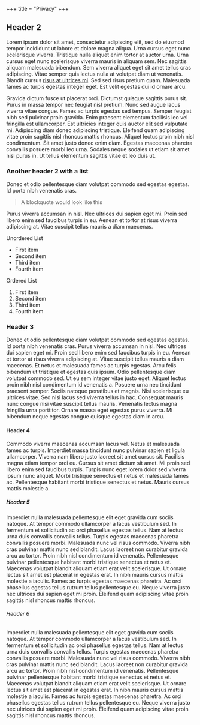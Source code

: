 +++
title = "Privacy"
+++

## Header 2

Lorem ipsum dolor sit amet, consectetur adipiscing elit, sed do eiusmod tempor incididunt ut labore et dolore magna aliqua. Urna cursus eget nunc scelerisque viverra. Tristique nulla aliquet enim tortor at auctor urna. Urna cursus eget nunc scelerisque viverra mauris in aliquam sem. Nec sagittis aliquam malesuada bibendum. Sem viverra aliquet eget sit amet tellus cras adipiscing. Vitae semper quis lectus nulla at volutpat diam ut venenatis. Blandit cursus [risus at ultrices mi](https://adrianfaith.ca). Sed sed risus pretium quam. Malesuada fames ac turpis egestas integer eget. Est velit egestas dui id ornare arcu.

Gravida dictum fusce ut placerat orci. Dictumst quisque sagittis purus sit. Purus in massa tempor nec feugiat nisl pretium. Nunc sed augue lacus viverra vitae congue. Fames ac turpis egestas sed tempus. Semper feugiat nibh sed pulvinar proin gravida. Enim praesent elementum facilisis leo vel fringilla est ullamcorper. Est ultricies integer quis auctor elit sed vulputate mi. Adipiscing diam donec adipiscing tristique. Eleifend quam adipiscing vitae proin sagittis nisl rhoncus mattis rhoncus. Aliquet lectus proin nibh nisl condimentum. Sit amet justo donec enim diam. Egestas maecenas pharetra convallis posuere morbi leo urna. Sodales neque sodales ut etiam sit amet nisl purus in. Ut tellus elementum sagittis vitae et leo duis ut.

### Another header 2 with a list 

Donec et odio pellentesque diam volutpat commodo sed egestas egestas. Id porta nibh venenatis cras. 

> A blockquote would look like this 

Purus viverra accumsan in nisl. Nec ultrices dui sapien eget mi. Proin sed libero enim sed faucibus turpis in eu. Aenean et tortor at risus viverra adipiscing at. Vitae suscipit tellus mauris a diam maecenas.

Unordered List 

* First item
* Second item
* Third item
* Fourth item

Ordered List 

1. First item
2. Second item
3. Third item
4. Fourth item 






### Header 3

Donec et odio pellentesque diam volutpat commodo sed egestas egestas. Id porta nibh venenatis cras. Purus viverra accumsan in nisl. Nec ultrices dui sapien eget mi. Proin sed libero enim sed faucibus turpis in eu. Aenean et tortor at risus viverra adipiscing at. Vitae suscipit tellus mauris a diam maecenas. Et netus et malesuada fames ac turpis egestas. Arcu felis bibendum ut tristique et egestas quis ipsum. Odio pellentesque diam volutpat commodo sed. Ut eu sem integer vitae justo eget. Aliquet lectus proin nibh nisl condimentum id venenatis a. Posuere urna nec tincidunt praesent semper. Sociis natoque penatibus et magnis. Nisi scelerisque eu ultrices vitae. Sed nisi lacus sed viverra tellus in hac. Consequat mauris nunc congue nisi vitae suscipit tellus mauris. Venenatis lectus magna fringilla urna porttitor. Ornare massa eget egestas purus viverra. Mi bibendum neque egestas congue quisque egestas diam in arcu.

#### Header 4 

Commodo viverra maecenas accumsan lacus vel. Netus et malesuada fames ac turpis. Imperdiet massa tincidunt nunc pulvinar sapien et ligula ullamcorper. Viverra nam libero justo laoreet sit amet cursus sit. Facilisis magna etiam tempor orci eu. Cursus sit amet dictum sit amet. Mi proin sed libero enim sed faucibus turpis. Turpis nunc eget lorem dolor sed viverra ipsum nunc aliquet. Morbi tristique senectus et netus et malesuada fames ac. Pellentesque habitant morbi tristique senectus et netus. Mauris cursus mattis molestie a.

##### Header 5

Imperdiet nulla malesuada pellentesque elit eget gravida cum sociis natoque. At tempor commodo ullamcorper a lacus vestibulum sed. In fermentum et sollicitudin ac orci phasellus egestas tellus. Nam at lectus urna duis convallis convallis tellus. Turpis egestas maecenas pharetra convallis posuere morbi. Malesuada nunc vel risus commodo. Viverra nibh cras pulvinar mattis nunc sed blandit. Lacus laoreet non curabitur gravida arcu ac tortor. Proin nibh nisl condimentum id venenatis. Pellentesque pulvinar pellentesque habitant morbi tristique senectus et netus et. Maecenas volutpat blandit aliquam etiam erat velit scelerisque. Ut ornare lectus sit amet est placerat in egestas erat. In nibh mauris cursus mattis molestie a iaculis. Fames ac turpis egestas maecenas pharetra. Ac orci phasellus egestas tellus rutrum tellus pellentesque eu. Neque viverra justo nec ultrices dui sapien eget mi proin. Eleifend quam adipiscing vitae proin sagittis nisl rhoncus mattis rhoncus.

###### Header 6

Imperdiet nulla malesuada pellentesque elit eget gravida cum sociis natoque. At tempor commodo ullamcorper a lacus vestibulum sed. In fermentum et sollicitudin ac orci phasellus egestas tellus. Nam at lectus urna duis convallis convallis tellus. Turpis egestas maecenas pharetra convallis posuere morbi. Malesuada nunc vel risus commodo. Viverra nibh cras pulvinar mattis nunc sed blandit. Lacus laoreet non curabitur gravida arcu ac tortor. Proin nibh nisl condimentum id venenatis. Pellentesque pulvinar pellentesque habitant morbi tristique senectus et netus et. Maecenas volutpat blandit aliquam etiam erat velit scelerisque. Ut ornare lectus sit amet est placerat in egestas erat. In nibh mauris cursus mattis molestie a iaculis. Fames ac turpis egestas maecenas pharetra. Ac orci phasellus egestas tellus rutrum tellus pellentesque eu. Neque viverra justo nec ultrices dui sapien eget mi proin. Eleifend quam adipiscing vitae proin sagittis nisl rhoncus mattis rhoncus.